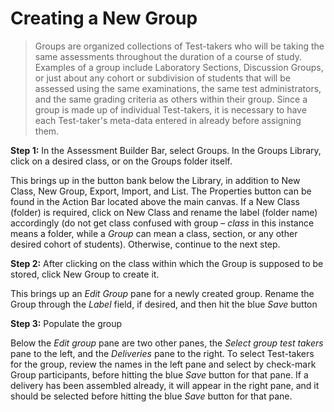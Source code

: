 <!--
    created_at: 2015-05-15
    authors:         
      - Ben Angel    
--> 

# Creating a New Group

>Groups are organized collections of Test-takers who will be taking the same assessments throughout the duration of a course of study. Examples of a group include Laboratory Sections, Discussion Groups, or just about any cohort or subdivision of students that will be assessed using the same examinations, the same test administrators, and the same grading criteria as others within their group. Since a group is made up of individual Test-takers, it is necessary to have each Test-taker's meta-data entered in already before assigning them.

**Step 1:** In the Assessment Builder Bar, select Groups. In the Groups Library, click on a desired class, or on the Groups folder itself.

This brings up in the button bank below the Library, in addition to New Class, New Group, Export, Import, and List. The Properties button can be found in the Action Bar located above the main canvas. If a New Class (folder) is required, click on New Class and rename the label (folder name) accordingly (do not get class confused with group – *class* in this instance means a folder, while a *Group* can mean a class, section, or any other desired cohort of students). Otherwise, continue to the next step.

**Step 2:** After clicking on the class within which the Group is supposed to be stored, click New Group to create it.

This brings up an *Edit Group* pane for a newly created group. Rename the Group through the *Label* field, if desired, and then hit the blue *Save* button

**Step 3:** Populate the group

Below the *Edit group* pane are two other panes, the *Select group test takers* pane to the left, and the *Deliveries* pane to the right. To select Test-takers for the group, review the names in the left pane and select by check-mark Group participants, before hitting the blue *Save* button for that pane. If a delivery has been assembled already, it will appear in the right pane, and it should be selected before hitting the blue *Save* button for that pane.
